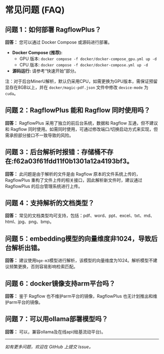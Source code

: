 # 常见问题 (FAQ)

## 问题 1：如何部署 RagflowPlus？

**回答：** 您可以通过 Docker Compose 或源码进行部署。

- **Docker Compose (推荐):**
  - GPU 版本: `docker compose -f docker/docker-compose_gpu.yml up -d`
  - CPU 版本: `docker compose -f docker/docker-compose.yml up -d`
- **源码运行:** 请参考“快速开始”部分。

注：对于后台MinerU解析，默认仍采用CPU，如需更换为GPU版本，需保证预留显存在8GB以上，并在 `docker/magic-pdf.json` 文件中修改 `device-mode` 为 `cuda`。

## 问题 2：RagflowPlus 能和 Ragflow 同时使用吗？

**回答：** RagflowPlus 采用了独立的前后台系统，数据和 Ragflow 互通，但不建议和 Ragflow 同时使用。如需同时使用，可通过修改端口/切换启动方式来实现，但需承担部分接口不一致导致的风险。

## 问题 3：后台解析时报错：存储桶不存在:f62a03f61fdd11f0b1301a12a4193bf3。

**回答：** 此问题是由于解析的文件是由 Ragflow 原本的文件系统上传的，RagflowPlus 重构了文件上传的相关接口，因此解析新文件时，建议通过 RagflowPlus 的后台管理系统进行上传。

## 问题 4：支持解析的文档类型？

**回答：** 常见的文档类型均可支持，包括：pdf、word、ppt、excel、txt、md、html、jpg、png、bmp。

## 问题 5：embedding模型的向量维度非1024，导致后台解析出错。

**回答：** 建议使用`bge-m3`模型进行解析，该模型的向量维度为1024。解析模型不建议频繁更换，否则容易影响检索匹配。

## 问题 6：docker镜像支持arm平台吗？

**回答：** 鉴于 Ragflow 也不维护arm平台的镜像，RagflowPlus 也无计划推出和维护arm平台的镜像。

## 问题 7：可以用ollama部署模型吗？

**回答：** 可以，兼容ollama及在线api(硅基流动平台)。

--- 



*如有更多问题，欢迎在 GitHub 上提交 Issue。*